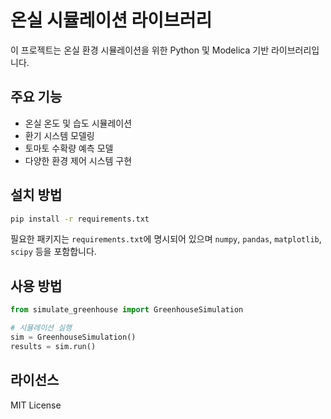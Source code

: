 # 온실 시뮬레이션 라이브러리

이 프로젝트는 온실 환경 시뮬레이션을 위한 Python 및 Modelica 기반 라이브러리입니다.

## 주요 기능
- 온실 온도 및 습도 시뮬레이션
- 환기 시스템 모델링
- 토마토 수확량 예측 모델
- 다양한 환경 제어 시스템 구현

## 설치 방법
```bash
pip install -r requirements.txt
```
필요한 패키지는 `requirements.txt`에 명시되어 있으며 `numpy`, `pandas`,
`matplotlib`, `scipy` 등을 포함합니다.

## 사용 방법
```python
from simulate_greenhouse import GreenhouseSimulation

# 시뮬레이션 실행
sim = GreenhouseSimulation()
results = sim.run()
```

## 라이선스
MIT License